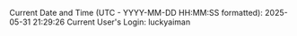 Current Date and Time (UTC - YYYY-MM-DD HH:MM:SS formatted): 2025-05-31 21:29:26
Current User's Login: luckyaiman

